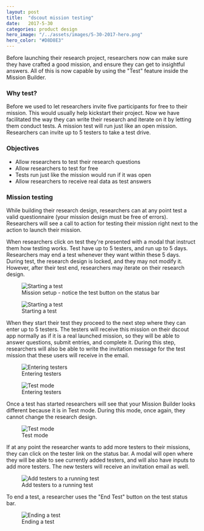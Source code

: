 ```yaml
---
layout: post
title:  "dscout mission testing"
date:   2017-5-30
categories: product design
hero_image: "/../assets/images/5-30-2017-hero.png"
hero_color: "#D8D8E3"
---
```

Before launching their research project, researchers now can make sure they have crafted a good mission, and ensure they can get to insightful answers. All of this is now capable by using the "Test" feature inside the Mission Builder.

### Why test?
Before we used to let researchers invite five participants for free to their mission. This would usually help kickstart their project. Now we have facilitated the way they can write their research and iterate on it by letting them conduct tests. A mission test will run just like an open mission. Researchers can invite up to 5 testers to take a test drive.

### Objectives
* Allow researchers to test their research questions
* Allow researchers to test for free
* Tests run just like the mission would run if it was open
* Allow researchers to receive real data as test answers

### Mission testing
While building their research design, researchers can at any point test a valid questionnaire (your mission design must be free of errors). Researchers will see a call to action for testing their mission right next to the action to launch their mission.

When researchers click on test they're presented with a modal that instruct them how testing works. Test have up to 5 testers, and run up to 5 days. Researchers may end a test whenever they want within these 5 days. During test, the research design is locked, and they may not modify it. However, after their test end, researchers may iterate on their research design.

<figure>
	<img src="../../../../../../assets/images/test-0.png" title="Starting a test" />
	<figcaption class="media-caption center">Mission setup - notice the test button on the status bar</figcaption>
</figure>

<figure>
	<img src="../../../../../../assets/images/test-1.png" title="Starting a test" />
	<figcaption class="media-caption center">Starting a test</figcaption>
</figure>

When they start their test they proceed to the next step where they can enter up to 5 testers. The testers will receive this mission on their dscout app normally as if it is a real launched mission, so they will be able to answer questions, submit entries, and complete it. During this step, researchers will also be able to write the invitation message for the test mission that these users will receive in the email.

<figure>
	<img src="../../../../../../assets/images/test-2.png" title="Entering testers" />
	<figcaption class="media-caption center">Entering testers</figcaption>
</figure>

<figure>
	<img src="../../../../../../assets/images/test-3.png" title="Test mode" />
	<figcaption class="media-caption center">Entering testers</figcaption>
</figure>

Once a test has started researchers will see that your Mission Builder looks different because it is in Test mode. During this mode, once again, they cannot change the research design.

<figure>
	<img src="../../../../../../assets/images/test-4.png" title="Test mode" />
	<figcaption class="media-caption center">Test mode</figcaption>
</figure>

If at any point the researcher wants to add more testers to their missions, they can click on the tester link on the status bar. A modal will open where they will be able to see currently added testers, and will also have inputs to add more testers. The new testers will receive an invitation email as well.

<figure>
	<img src="../../../../../../assets/images/test-5.png" title="Add testers to a running test" />
	<figcaption class="media-caption center">Add testers to a running test</figcaption>
</figure>

To end a test, a researcher uses the "End Test" button on the test status bar.

<figure>
	<img src="../../../../../../assets/images/test-6.png" title="Ending a test" />
	<figcaption class="media-caption center">Ending a test</figcaption>
</figure>

